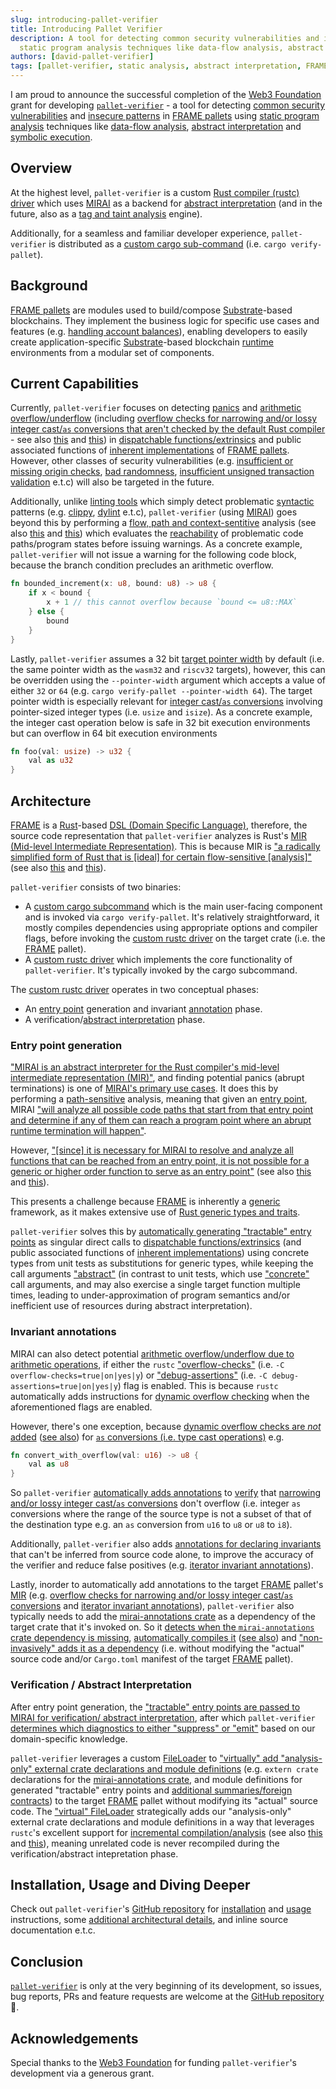 ```yaml
---
slug: introducing-pallet-verifier
title: Introducing Pallet Verifier
description: A tool for detecting common security vulnerabilities and insecure patterns in FRAME pallets using
  static program analysis techniques like data-flow analysis, abstract interpretation and symbolic execution.
authors: [david-pallet-verifier]
tags: [pallet-verifier, static analysis, abstract interpretation, FRAME, MIRAI, Substrate, Rust, MIR]
---
```


I am proud to announce the successful completion of the [Web3 Foundation][W3F] grant for developing
[`pallet-verifier`][pallet-verifier] - a tool for detecting [common security vulnerabilities][vulnerabilities] and
[insecure patterns] in [FRAME pallets][FRAME] using [static program analysis][static-analysis] techniques like
[data-flow analysis][data-flow], [abstract interpretation][abs-int] and [symbolic execution][symbex].

[W3F]: https://web3.foundation
[pallet-verifier]: https://github.com/davidsemakula/pallet-verifier
[FRAME]: https://docs.substrate.io/learn/runtime-development/#frame
[Substrate]: https://docs.substrate.io/
[vulnerabilities]: https://secure-contracts.com/not-so-smart-contracts/substrate/
[insecure patterns]: https://docs.substrate.io/build/troubleshoot-your-code/#unsafe-or-insecure-patterns
[static-analysis]: https://en.wikipedia.org/wiki/Static_program_analysis
[data-flow]: https://en.wikipedia.org/wiki/Data-flow_analysis
[abs-int]: https://en.wikipedia.org/wiki/Abstract_interpretation
[symbex]: https://en.wikipedia.org/wiki/Symbolic_execution

## Overview

At the highest level, `pallet-verifier` is a custom [Rust compiler (rustc) driver][rustc-driver] which uses
[MIRAI] as a backend for [abstract interpretation][MIRAI-abs-int] (and in the future, also as a
[tag and taint analysis][MIRAI-tag] engine).

Additionally, for a seamless and familiar developer experience, `pallet-verifier` is distributed as a
[custom cargo sub-command][cargo-sub-cmd] (i.e. `cargo verify-pallet`).

[rustc-driver]: https://rustc-dev-guide.rust-lang.org/rustc-driver/intro.html
[MIRAI]: https://github.com/endorlabs/MIRAI
[MIRAI-abs-int]: https://github.com/endorlabs/MIRAI/blob/main/documentation/Overview.md#abstract-interpretation
[MIRAI-tag]: https://github.com/endorlabs/MIRAI/blob/main/documentation/TagAnalysis.md
[cargo-sub-cmd]: https://doc.rust-lang.org/cargo/reference/external-tools.html#custom-subcommands

<!-- truncate -->

## Background

[FRAME pallets][FRAME] are modules used to build/compose [Substrate]-based blockchains.
They implement the business logic for specific use cases and features
(e.g. [handling account balances][balances-pallet]), enabling developers to easily create
application-specific [Substrate]-based blockchain [runtime] environments from a modular set of components.

[runtime]: https://docs.substrate.io/reference/glossary/#runtime
[balances-pallet]: https://github.com/paritytech/polkadot-sdk/tree/master/substrate/frame/balances

## Current Capabilities

Currently, `pallet-verifier` focuses on detecting [panics] and [arithmetic overflow/underflow]
(including [overflow checks for narrowing and/or lossy integer cast/`as` conversions that aren't checked by the default Rust compiler][overflow-rfc-updates] -
see also [this][overflow-rfc-remove-as] and [this][as-conversions-lossy]) in [dispatchable functions/extrinsics][call]
and public associated functions of [inherent implementations][inherent-impls] of [FRAME pallets][FRAME].
However, other classes of security vulnerabilities (e.g. [insufficient or missing origin checks][origin-checks],
[bad randomness][randomness], [insufficient unsigned transaction validation][validate-unsigned] e.t.c)
will also be targeted in the future.

[panics]: https://secure-contracts.com/not-so-smart-contracts/substrate/dont_panic/
[arithmetic overflow/underflow]: https://secure-contracts.com/not-so-smart-contracts/substrate/arithmetic_overflow/
[overflow-rfc-updates]: https://rust-lang.github.io/rfcs/0560-integer-overflow.html#updates-since-being-accepted
[overflow-rfc-remove-as]: https://github.com/rust-lang/rfcs/pull/1019#issuecomment-88277675
[as-conversions-lossy]: https://doc.rust-lang.org/reference/expressions/operator-expr.html#semantics
[call]: https://docs.rs/frame-support/latest/frame_support/pallet_macros/attr.call.html
[inherent-impls]: https://doc.rust-lang.org/reference/items/implementations.html#inherent-implementations
[origin-checks]: https://secure-contracts.com/not-so-smart-contracts/substrate/origins/
[randomness]: https://secure-contracts.com/not-so-smart-contracts/substrate/randomness/
[validate-unsigned]: https://secure-contracts.com/not-so-smart-contracts/substrate/validate_unsigned/

Additionally, unlike [linting tools][lint] which simply detect problematic [syntactic][syntax] patterns
(e.g. [clippy], [dylint] e.t.c), `pallet-verifier` (using [MIRAI]) goes beyond this by performing a
[flow, path and context-sentitive][analysis-sensitivity] analysis (see also [this][MIRAI-use] and [this][MIRAI-abs-int])
which evaluates the [reachability] of problematic code paths/program states before issuing warnings.
As a concrete example, `pallet-verifier` will not issue a warning for the following code block,
because the branch condition precludes an arithmetic overflow.

```rust
fn bounded_increment(x: u8, bound: u8) -> u8 {
    if x < bound {
        x + 1 // this cannot overflow because `bound <= u8::MAX`
    } else {
        bound
    }
}
```

[lint]: https://en.wikipedia.org/wiki/Lint_(software)
[clippy]: https://github.com/rust-lang/rust-clippy
[dylint]: https://github.com/trailofbits/dylint
[syntax]: https://en.wikipedia.org/wiki/Syntax_(programming_languages)
[analysis-sensitivity]: https://en.wikipedia.org/wiki/Data-flow_analysis#Sensitivities
[MIRAI-use]: https://github.com/endorlabs/MIRAI/blob/main/README.md#who-should-use-mirai
[reachability]: https://en.wikipedia.org/wiki/Reachability_analysis

Lastly, `pallet-verifier` assumes a 32 bit [target pointer width][rustc-target-pointer-width] by default
(i.e. the same pointer width as the `wasm32` and `riscv32` targets), however, this can be overridden using
the `--pointer-width` argument which accepts a value of either `32` or `64` (e.g. `cargo verify-pallet --pointer-width 64`).
The target pointer width is especially relevant for [integer cast/`as` conversions][as-conversions] involving 
pointer-sized integer types (i.e. `usize` and `isize`). As a concrete example, the integer cast operation below is 
safe in 32 bit execution environments but can overflow in 64 bit execution environments

```rust
fn foo(val: usize) -> u32 {
    val as u32
}
```

[rustc-target-pointer-width]: https://doc.rust-lang.org/reference/conditional-compilation.html#target_pointer_width
[as-conversions]: https://doc.rust-lang.org/reference/expressions/operator-expr.html#type-cast-expressions

## Architecture

[FRAME] is a [Rust]-based [DSL (Domain Specific Language)][DSL], therefore, the source code representation that
`pallet-verifier` analyzes is Rust's [MIR (Mid-level Intermediate Representation)][MIR]. This is because MIR is
["a radically simplified form of Rust that is [ideal] for certain flow-sensitive [analysis]"][MIR]
(see also [this][MIR-simple] and [this][MIRAI-MIR]).

[Rust]: https://www.rust-lang.org/
[DSL]: https://doc.rust-lang.org/rust-by-example/macros/dsl.html
[MIR]: https://rustc-dev-guide.rust-lang.org/mir/
[MIR-simple]: https://blog.rust-lang.org/2016/04/19/MIR.html#reducing-rust-to-a-simple-core
[MIRAI-MIR]: https://github.com/endorlabs/MIRAI/blob/main/documentation/WhyMir.md

`pallet-verifier` consists of two binaries:

- A [custom cargo subcommand][cargo-sub-cmd-src] which is the main user-facing component and is invoked via
  `cargo verify-pallet`. It's relatively straightforward, it mostly compiles dependencies using
  appropriate options and compiler flags, before invoking the [custom rustc driver][rustc-driver-src]
  on the target crate (i.e. the [FRAME] pallet).
- A [custom rustc driver][rustc-driver-src] which implements the core functionality of `pallet-verifier`.
  It's typically invoked by the cargo subcommand.

[cargo-sub-cmd-src]: https://github.com/davidsemakula/pallet-verifier/blob/master/src/main.rs
[rustc-driver-src]: https://github.com/davidsemakula/pallet-verifier/blob/master/src/driver.rs

The [custom rustc driver][rustc-driver-src] operates in two conceptual phases:

- An [entry point][MIRAI-entrypoint] generation and invariant [annotation][annotations] phase.
- A verification/[abstract interpretation][abs-int] phase.

[MIRAI-entrypoint]: https://github.com/endorlabs/MIRAI/blob/main/documentation/Overview.md#entry-points
[annotations]: https://crates.io/crates/mirai-annotations

### Entry point generation

["MIRAI is an abstract interpreter for the Rust compiler's mid-level intermediate representation (MIR)"][MIRAI],
and finding potential panics (abrupt terminations) is one of [MIRAI's primary use cases][MIRAI-use].
It does this by performing a [path-sensitive][analysis-sensitivity] analysis, meaning that given an [entry point][MIRAI-entrypoint],
MIRAI ["will analyze all possible code paths that start from that entry point and determine if any of them can reach
a program point where an abrupt runtime termination will happen"][MIRAI-use].

[MIRAI-entrypoint]: https://github.com/endorlabs/MIRAI/blob/main/documentation/Overview.md#entry-points

However, ["[since] it is necessary for MIRAI to resolve and analyze all functions that can be reached from an entry point,
it is not possible for a generic or higher order function to serve as an entry point"][MIRAI-entrypoint]
(see also [this][monomorphization] and [this][lowering-MIR]).

This presents a challenge because [FRAME] is inherently a [generic] framework,
as it makes extensive use of [Rust generic types and traits][rust-generics].

`pallet-verifier` solves this by [automatically generating "tractable" entry points][enrty-point-callback-src]
as singular direct calls to [dispatchable functions/extrinsics][call] (and public associated functions of
[inherent implementations][inherent-impls]) using concrete types from unit tests as substitutions for generic types,
while keeping the call arguments ["abstract"][MIRAI-abstract-value] (in contrast to unit tests, which use
["concrete"][MIRAI-abstract-value] call arguments, and may also exercise a single target function multiple times,
leading to under-approximation of program semantics and/or inefficient use of resources during abstract interpretation).

[generic]: https://en.wikipedia.org/wiki/Generic_programming
[rust-generics]: https://doc.rust-lang.org/book/ch10-00-generics.html
[monomorphization]: https://rustc-dev-guide.rust-lang.org/backend/monomorph.html
[lowering-MIR]: https://rustc-dev-guide.rust-lang.org/backend/lowering-mir.html
[enrty-point-callback-src]: https://github.com/davidsemakula/pallet-verifier/blob/master/src/callbacks/entry_points.rs
[MIRAI-abstract-value]: https://github.com/endorlabs/MIRAI/blob/main/documentation/Overview.md#abstract-values

### Invariant annotations

MIRAI can also detect potential [arithmetic overflow/underflow due to arithmetic operations][overflow-op-exp],
if either the `rustc` ["overflow-checks"] (i.e. `-C overflow-checks=true|on|yes|y`) or
["debug-assertions"] (i.e. `-C debug-assertions=true|on|yes|y`) flag is enabled.
This is because `rustc` automatically adds instructions for [dynamic overflow checking][overflow-rfc]
when the aforementioned flags are enabled.

[overflow-op-exp]: https://doc.rust-lang.org/reference/expressions/operator-expr.html#overflow
["overflow-checks"]: https://doc.rust-lang.org/rustc/codegen-options/index.html#overflow-checks
["debug-assertions"]: https://doc.rust-lang.org/rustc/codegen-options/index.html#debug-assertions
[overflow-rfc]: https://rust-lang.github.io/rfcs/0560-integer-overflow.html

However, there's one exception, because [dynamic overflow checks are _not_ added][overflow-rfc-updates]
([see also][overflow-rfc-remove-as]) for [`as` conversions (i.e. type cast operations)][as-conversions] e.g.

```rust
fn convert_with_overflow(val: u16) -> u8 {
    val as u8
}
```

So `pallet-verifier` [automatically adds annotations][int-cast-overflow-src] to [verify][MIRAI-verify] that
[narrowing and/or lossy integer cast/`as` conversions][as-conversions-lossy] don't overflow
(i.e. integer `as` conversions where the range of the source type is not a subset of that of the destination type
e.g. an `as` conversion from `u16` to `u8` or `u8` to `i8`).

[overflow-rfc-updates]: https://rust-lang.github.io/rfcs/0560-integer-overflow.html#updates-since-being-accepted
[overflow-rfc-remove-as]: https://github.com/rust-lang/rfcs/pull/1019#issuecomment-88277675
[int-cast-overflow-src]: https://github.com/davidsemakula/pallet-verifier/blob/master/src/providers/int_cast_overflow.rs
[MIRAI-verify]: https://docs.rs/mirai-annotations/1.12.0/mirai_annotations/macro.verify.html
[as-conversions-lossy]: https://doc.rust-lang.org/reference/expressions/operator-expr.html#semantics

Additionally, `pallet-verifier` also adds [annotations for declaring invariants][annotations] that can't be inferred
from source code alone, to improve the accuracy of the verifier and reduce false positives
(e.g. [iterator invariant annotations][iterator-annotations-src]).

[iterator-annotations-src]: https://github.com/davidsemakula/pallet-verifier/blob/master/src/providers/iterator_annotations.rs

Lastly, inorder to automatically add annotations to the target [FRAME] pallet's [MIR]
(e.g. [overflow checks for narrowing and/or lossy integer cast/`as` conversions][int-cast-overflow-src] and
[iterator invariant annotations][iterator-annotations-src]), `pallet-verifier` also typically needs to add
the [mirai-annotations crate][annotations] as a dependency of the target crate that it's invoked on.
So it [detects when the `mirai-annotations` crate dependency is missing][annotations-detect-src],
[automatically compiles it][annotations-compile-src] ([see also][annotations-compile-trigger-src])
and ["non-invasively" adds it as a dependency][annotations-add-src] (i.e. without modifying the "actual" source code
and/or `Cargo.toml` manifest of the target [FRAME] pallet).

[annotations-detect-src]: https://github.com/davidsemakula/pallet-verifier/blob/844a49f85f434442202f724c2b5a8aecd0cf9d84/src/cli_utils.rs#L128-L138
[annotations-compile-src]: https://github.com/davidsemakula/pallet-verifier/blob/844a49f85f434442202f724c2b5a8aecd0cf9d84/src/driver.rs#L196-L254
[annotations-compile-trigger-src]: https://github.com/davidsemakula/pallet-verifier/blob/844a49f85f434442202f724c2b5a8aecd0cf9d84/src/main.rs#L180-L223
[annotations-add-src]: https://github.com/davidsemakula/pallet-verifier/blob/844a49f85f434442202f724c2b5a8aecd0cf9d84/src/main.rs#L259-L273

### Verification / Abstract Interpretation

After entry point generation, the ["tractable" entry points are passed to MIRAI for verification/ abstract interpretation][verifier-callback-src],
after which `pallet-verifier` [determines which diagnostics to either "suppress" or "emit"][diagnostics-filter-src]
based on our domain-specific knowledge.

[verifier-callback-src]: https://github.com/davidsemakula/pallet-verifier/blob/master/src/callbacks/verifier.rs
[diagnostics-filter-src]: https://github.com/davidsemakula/pallet-verifier/blob/844a49f85f434442202f724c2b5a8aecd0cf9d84/src/callbacks/verifier.rs#L321-L549

`pallet-verifier` leverages a custom [FileLoader][rust-file-loader]
to ["virtually" add "analysis-only" external crate declarations and module definitions][virtual-file-loader-src]
(e.g. `extern crate` declarations for the [mirai-annotations crate][annotations], and module definitions for
generated "tractable" entry points and [additional summaries/foreign contracts][contracts-src])
to the target [FRAME] pallet without modifying its "actual" source code.
The ["virtual" FileLoader][virtual-file-loader-src] strategically adds our "analysis-only" external crate declarations
and module definitions in a way that leverages `rustc`'s excellent support for [incremental compilation/analysis][rustc-inc-comp-detail]
(see also [this][rustc-inc-comp] and [this][rustc-query]), meaning unrelated code is never recompiled during the verification/abstract intepretation phase.

[rust-file-loader]: https://doc.rust-lang.org/nightly/nightly-rustc/rustc_span/source_map/trait.FileLoader.html
[virtual-file-loader-src]: https://github.com/davidsemakula/pallet-verifier/blob/master/src/file_loader.rs
[contracts-src]: https://github.com/davidsemakula/pallet-verifier/blob/master/artifacts/contracts.rs
[rustc-inc-comp-detail]: https://rustc-dev-guide.rust-lang.org/queries/incremental-compilation-in-detail.html
[rustc-inc-comp]: https://rustc-dev-guide.rust-lang.org/queries/incremental-compilation.html
[rustc-query]: https://rustc-dev-guide.rust-lang.org/query.html

## Installation, Usage and Diving Deeper

Check out `pallet-verifier`'s [GitHub repository][pallet-verifier] for [installation][README-install] and
[usage][README-use] instructions, some [additional architectural details][ARCHITECTURE],
and inline source documentation e.t.c.

[README-install]: https://github.com/davidsemakula/pallet-verifier/blob/master/README.md#installation
[README-use]: https://github.com/davidsemakula/pallet-verifier/blob/master/README.md#usage
[ARCHITECTURE]: https://github.com/davidsemakula/pallet-verifier/blob/master/ARCHITECTURE.md

## Conclusion

[`pallet-verifier`][pallet-verifier] is only at the very beginning of its development, so issues, bug reports, PRs and feature requests
are welcome at the [GitHub repository][pallet-verifier] 🙂.

## Acknowledgements

Special thanks to the [Web3 Foundation][W3F] for funding `pallet-verifier`'s development via a generous grant.
